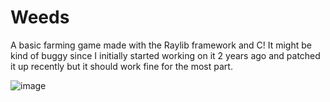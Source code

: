 # Weeds
A basic farming game made with the Raylib framework and C!
It might be kind of buggy since I initially started working on it 2 years ago and patched it up recently but it should work fine for the most part.


![image](https://github.com/DissolveDZ/Weeds/assets/68782699/236542de-e2d3-473e-9b7d-f9fc07785223)
